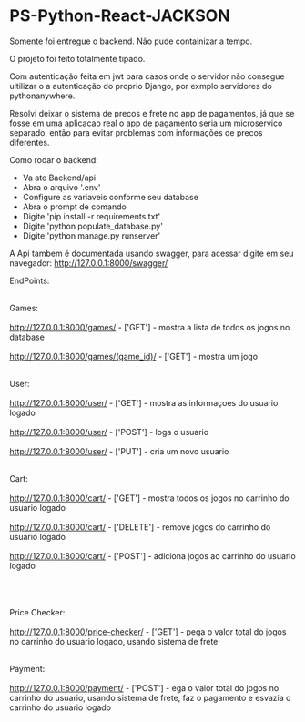 # PS-Python-React-JACKSON

Somente foi entregue o backend.
Não pude containizar a tempo.

O projeto foi feito totalmente tipado.

Com autenticação feita em jwt para casos onde o servidor não consegue ultilizar o a autenticação do proprio Django, por exmplo servidores do pythonanywhere.

Resolvi deixar o sistema de precos e frete no app de pagamentos, já que se fosse em uma aplicacao real o app de pagamento seria um microservico separado, então para evitar problemas com informações de precos diferentes.

Como rodar o backend:
- Va ate Backend/api
- Abra o arquivo '.env'
- Configure as variaveis conforme seu database
- Abra o prompt de comando
- Digite 'pip install -r requirements.txt'
- Digite 'python populate_database.py'
- Digite 'python manage.py runserver'

A Api tambem é documentada usando swagger, para acessar digite em seu navegador: http://127.0.0.1:8000/swagger/

EndPoints:
<br></br>

  Games:
  <br></br>
    http://127.0.0.1:8000/games/ - ['GET'] - mostra a lista de todos os jogos no database
    <br></br>
    http://127.0.0.1:8000/games/(game_id)/  - ['GET'] - mostra um jogo
    <br></br>
    
  User:
  <br></br>
    http://127.0.0.1:8000/user/ - ['GET'] - mostra as informaçoes do usuario logado
    <br></br>
    http://127.0.0.1:8000/user/ - ['POST'] - loga o usuario
    <br></br>
    http://127.0.0.1:8000/user/ - ['PUT'] - cria um novo usuario
    <br></br>
 
  Cart:
  <br></br>
    http://127.0.0.1:8000/cart/ - ['GET'] - mostra todos os jogos no carrinho do usuario logado
    <br></br>
    http://127.0.0.1:8000/cart/ - ['DELETE'] - remove jogos do carrinho do usuario logado
    <br></br>
    http://127.0.0.1:8000/cart/ - ['POST'] - adiciona jogos ao carrinho do usuario logado
    <br></br>
    <br></br>
    
  Price Checker:
  <br></br>
    http://127.0.0.1:8000/price-checker/ - ['GET'] - pega o valor total do jogos no carrinho do usuario logado, usando sistema de frete
    <br></br>
    
  Payment:
  <br></br>
    http://127.0.0.1:8000/payment/ - ['POST'] - ega o valor total do jogos no carrinho do usuario, usando sistema de frete, faz o pagamento e esvazia o carrinho do usuario logado
